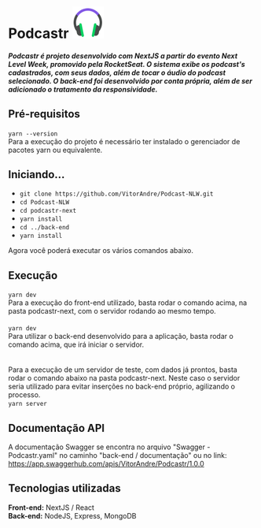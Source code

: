 # Podcastr         ![Logo Podcastr](/podcastr-next/public/favicon.png)

##### Podcastr é projeto desenvolvido com NextJS a partir do evento Next Level Week, promovido pela RocketSeat. O sistema exibe os podcast's cadastrados, com seus dados, além de tocar o áudio do podcast selecionado. O back-end foi desenvolvido por conta própria, além de ser adicionado o tratamento da responsividade.

## Pré-requisitos

 `yarn --version`<br>
  Para a execução do projeto é necessário ter instalado o gerenciador de pacotes yarn ou equivalente.
  
## Iniciando...

- `git clone https://github.com/VitorAndre/Podcast-NLW.git`
- `cd Podcast-NLW`
- `cd podcastr-next`
- `yarn install`
- `cd ../back-end`
- `yarn install`

Agora você poderá executar os vários comandos abaixo.

## Execução
  
 `yarn dev`<br>
  Para a execução do front-end utilizado, basta rodar o comando acima, na pasta podcastr-next, com o servidor rodando ao mesmo tempo.
  <br><br>
 `yarn dev`<br>
  Para utilizar o back-end desenvolvido para a aplicação, basta rodar o comando acima, que irá iniciar o servidor.
  <br><br><br>
  Para a execução de um servidor de teste, com dados já prontos, basta rodar o comando abaixo na pasta podcastr-next. Neste caso o servidor seria utilizado para evitar inserções no back-end próprio, agilizando o processo. <br>
 `yarn server`

## Documentação API
  A documentação Swagger se encontra no arquivo "Swagger - Podcastr.yaml" no caminho "back-end / documentação" ou no link: <br> https://app.swaggerhub.com/apis/VitorAndre/Podcastr/1.0.0
  
## Tecnologias utilizadas
  <strong>Front-end:</strong> NextJS / React<br>
  <strong>Back-end:</strong> NodeJS, Express, MongoDB<br>
